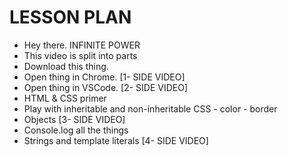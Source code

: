 # LESSON PLAN

- Hey there. INFINITE POWER
- This video is split into parts
- Download this thing.
- Open thing in Chrome. [1- SIDE VIDEO]
- Open thing in VSCode. [2- SIDE VIDEO]
- HTML & CSS primer
- Play with inheritable and non-inheritable CSS
      - color
      - border
- Objects [3- SIDE VIDEO]
- Console.log all the things
- Strings and template literals [4- SIDE VIDEO]
